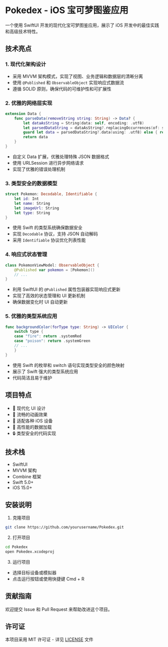 # Pokedex - iOS 宝可梦图鉴应用

一个使用 SwiftUI 开发的现代化宝可梦图鉴应用，展示了 iOS 开发中的最佳实践和高级技术特性。

## 技术亮点

### 1. 现代化架构设计
- 采用 MVVM 架构模式，实现了视图、业务逻辑和数据层的清晰分离
- 使用 `@Published` 和 `ObservableObject` 实现响应式数据流
- 遵循 SOLID 原则，确保代码的可维护性和可扩展性

### 2. 优雅的网络层实现
```swift
extension Data {
    func parseData(removeString string: String) -> Data? {
        let dataAsString = String(data: self, encoding: .utf8)
        let parsedDataString = dataAsString?.replacingOccurrences(of: string, with: "")
        guard let data = parsedDataString?.data(using: .utf8) else { return nil }
        return data
    }
}
```
- 自定义 Data 扩展，优雅处理特殊 JSON 数据格式
- 使用 URLSession 进行异步网络请求
- 实现了优雅的错误处理机制

### 3. 类型安全的数据模型
```swift
struct Pokemon: Decodable, Identifiable {
    let id: Int
    let name: String
    let imageUrl: String
    let type: String
}
```
- 使用 Swift 的类型系统确保数据安全
- 实现 `Decodable` 协议，支持 JSON 自动解码
- 采用 `Identifiable` 协议优化列表性能

### 4. 响应式状态管理
```swift
class PokemonViewModel: ObservableObject {
    @Published var pokemon = [Pokemon]()
    // ...
}
```
- 利用 SwiftUI 的 `@Published` 属性包装器实现响应式更新
- 实现了高效的状态管理和 UI 更新机制
- 确保数据变化时 UI 自动更新

### 5. 优雅的类型系统应用
```swift
func backgroundColor(forType type: String) -> UIColor {
    switch type {
    case "fire": return .systemRed
    case "poison": return .systemGreen
    // ...
    }
}
```
- 使用 Swift 的枚举和 switch 语句实现类型安全的颜色映射
- 展示了 Swift 强大的类型系统应用
- 代码简洁且易于维护

## 项目特点

- 🎨 现代化 UI 设计
- 🔄 流畅的动画效果
- 📱 适配各种 iOS 设备
- 🚀 高性能的数据加载
- 🔒 类型安全的代码实现

## 技术栈

- SwiftUI
- MVVM 架构
- Combine 框架
- Swift 5.0+
- iOS 15.0+

## 安装说明

1. 克隆项目
```bash
git clone https://github.com/yourusername/Pokedex.git
```

2. 打开项目
```bash
cd Pokedex
open Pokedex.xcodeproj
```

3. 运行项目
- 选择目标设备或模拟器
- 点击运行按钮或使用快捷键 Cmd + R

## 贡献指南

欢迎提交 Issue 和 Pull Request 来帮助改进这个项目。

## 许可证

本项目采用 MIT 许可证 - 详见 [LICENSE](LICENSE) 文件 